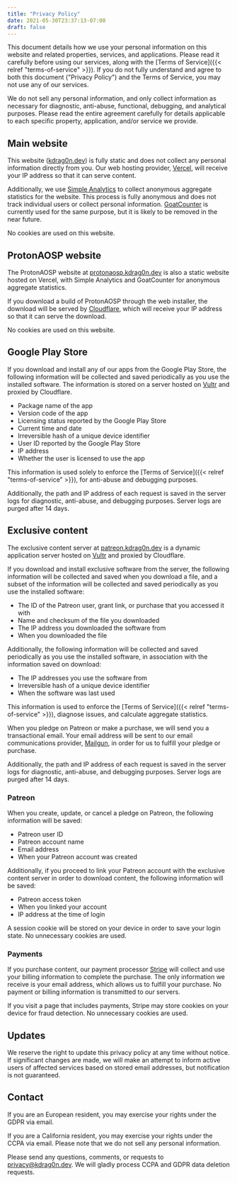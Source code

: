 ```yaml
---
title: "Privacy Policy"
date: 2021-05-30T23:37:13-07:00
draft: false
---
```


This document details how we use your personal information on this website and related properties, services, and applications. Please read it carefully before using our services, along with the [Terms of Service]({{< relref "terms-of-service" >}}). If you do not fully understand and agree to both this document ("Privacy Policy") and the Terms of Service, you may not use any of our services.

We do not sell any personal information, and only collect information as necessary for diagnostic, anti-abuse, functional, debugging, and analytical purposes. Please read the entire agreement carefully for details applicable to each specific property, application, and/or service we provide.

## Main website

This website ([kdrag0n.dev](https://kdrag0n.dev/)) is fully static and does not collect any personal information directly from you. Our web hosting provider, [Vercel](https://vercel.com/legal/privacy-policy), will receive your IP address so that it can serve content.

Additionally, we use [Simple Analytics](https://simpleanalytics.com/privacy-policy) to collect anonymous aggregate statistics for the website. This process is fully anonymous and does not track individual users or collect personal information. [GoatCounter](https://www.goatcounter.com/privacy) is currently used for the same purpose, but it is likely to be removed in the near future.

No cookies are used on this website.

## ProtonAOSP website

The ProtonAOSP website at [protonaosp.kdrag0n.dev](https://protonaosp.kdrag0n.dev) is also a static website hosted on Vercel, with Simple Analytics and GoatCounter for anonymous aggregate statistics.

If you download a build of ProtonAOSP through the web installer, the download will be served by [Cloudflare](https://www.cloudflare.com/privacypolicy/), which will receive your IP address so that it can serve the download.

No cookies are used on this website.

## Google Play Store

If you download and install any of our apps from the Google Play Store, the following information will be collected and saved periodically as you use the installed software. The information is stored on a server hosted on [Vultr](https://www.vultr.com/legal/privacy/) and proxied by Cloudflare.

- Package name of the app
- Version code of the app
- Licensing status reported by the Google Play Store
- Current time and date
- Irreversible hash of a unique device identifier
- User ID reported by the Google Play Store
- IP address
- Whether the user is licensed to use the app

This information is used solely to enforce the [Terms of Service]({{< relref "terms-of-service" >}}), for anti-abuse and debugging purposes.

Additionally, the path and IP address of each request is saved in the server logs for diagnostic, anti-abuse, and debugging purposes. Server logs are purged after 14 days.

## Exclusive content

The exclusive content server at [patreon.kdrag0n.dev](https://patreon.kdrag0n.dev/) is a dynamic application server hosted on [Vultr](https://www.vultr.com/legal/privacy/) and proxied by Cloudflare.

If you download and install exclusive software from the server, the following information will be collected and saved when you download a file, and a subset of the information will be collected and saved periodically as you use the installed software:

- The ID of the Patreon user, grant link, or purchase that you accessed it with
- Name and checksum of the file you downloaded
- The IP address you downloaded the software from
- When you downloaded the file

Additionally, the following information will be collected and saved periodically as you use the installed software, in association with the information saved on download:

- The IP addresses you use the software from
- Irreversible hash of a unique device identifier
- When the software was last used

This information is used to enforce the [Terms of Service]({{< relref "terms-of-service" >}}), diagnose issues, and calculate aggregate statistics.

When you pledge on Patreon or make a purchase, we will send you a transactional email. Your email address will be sent to our email communications provider, [Mailgun](https://www.mailgun.com/privacy-policy/), in order for us to fulfill your pledge or purchase.

Additionally, the path and IP address of each request is saved in the server logs for diagnostic, anti-abuse, and debugging purposes. Server logs are purged after 14 days.

### Patreon

When you create, update, or cancel a pledge on Patreon, the following information will be saved:

- Patreon user ID
- Patreon account name
- Email address
- When your Patreon account was created

Additionally, if you proceed to link your Patreon account with the exclusive content server in order to download content, the following information will be saved:

- Patreon access token
- When you linked your account
- IP address at the time of login

A session cookie will be stored on your device in order to save your login state. No unnecessary cookies are used.

### Payments

If you purchase content, our payment processor [Stripe](https://stripe.com/privacy) will collect and use your billing information to complete the purchase. The only information we receive is your email address, which allows us to fulfill your purchase. No payment or billing information is transmitted to our servers.

If you visit a page that includes payments, Stripe may store cookies on your device for fraud detection. No unnecessary cookies are used.

## Updates

We reserve the right to update this privacy policy at any time without notice. If significant changes are made, we will make an attempt to inform active users of affected services based on stored email addresses, but notification is not guaranteed.

## Contact

If you are an European resident, you may exercise your rights under the GDPR via email.

If you are a California resident, you may exercise your rights under the CCPA via email. Please note that we do not sell any personal information.

Please send any questions, comments, or requests to privacy@kdrag0n.dev. We will gladly process CCPA and GDPR data deletion requests.
